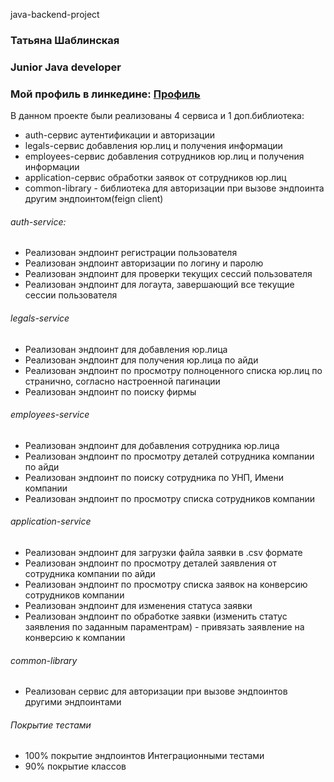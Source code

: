 java-backend-project

### Татьяна Шаблинская
### Junior Java developer
### Мой профиль в линкедине: [Профиль](https://www.linkedin.com/in/tatsiana-shablinskaya-546698216/)

В данном проекте были реализованы 4 сервиса и 1 доп.библиотека:
* auth-сервис аутентификации и авторизации
* legals-сервис добавления юр.лиц и получения информации
* employees-сервис добавления сотрудников юр.лиц и получения информации
* application-сервис обработки заявок от сотрудников юр.лиц
* common-library - библиотека для авторизации при вызове эндпоинта другим эндпоинтом(feign client)

###### auth-service:
* Реализован эндпоинт регистрации пользователя
* Реализован эндпоинт авторизации по логину и паролю
* Реализован эндпоинт для проверки текущих сессий пользователя
* Реализован эндпоинт для логаута, завершающий все текущие сессии пользователя

###### legals-service
* Реализован эндпоинт для добавления юр.лица
* Реализован эндпоинт для получения юр.лица по айди
* Реализован эндпоинт по просмотру полноценного списка юр.лиц по странично, согласно настроенной пагинации
* Реализован эндпоинт по поиску фирмы

###### employees-service
* Реализован эндпоинт для добавления сотрудника юр.лица
* Реализован эндпоинт по просмотру деталей сотрудника компании по айди
* Реализован эндпоинт по поиску сотрудника по УНП, Имени компании
* Реализован эндпоинт по просмотру списка сотрудников компании


###### application-service
* Реализован эндпоинт для загрузки файла заявки в .csv формате
* Реализован эндпоинт по просмотру деталей заявления от сотрудника компании по айди
* Реализован эндпоинт по просмотру списка заявок на конверсию сотрудников компании
* Реализован эндпоинт для изменения статуса заявки 
* Реализован эндпоинт по обработке заявки (изменить  статус заявления по заданным параментрам) - привязать заявление на конверсию к компании


###### common-library
* Реализован сервис для авторизации при вызове эндпоинтов другими эндпоинтами

###### Покрытие тестами
* 100% покрытие эндпоинтов Интеграционными тестами
* 90% покрытие классов

